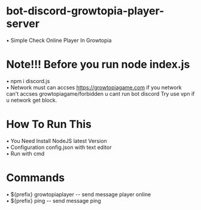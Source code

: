 # bot-discord-growtopia-player-server
• Simple Check Online Player In Growtopia
# Note!!! Before you run node index.js
• npm i discord.js
<br>
• Network must can accses https://growtopiagame.com if you network can't accses growtopiagame/forbidden u cant run bot discord
Try use vpn if u network get block.
# How To Run This
• You Need Install NodeJS latest Version
<br>
• Configuration config.json with text editor
<br>
• Run with cmd
# Commands
• ${prefix} growtopiaplayer -- send message player online
<br>
• ${prefix} ping -- send message ping
